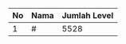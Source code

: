 | No | Nama            | Jumlah Level |
|----|-----------------|--------------|
| 1  | #    |    5528        |
